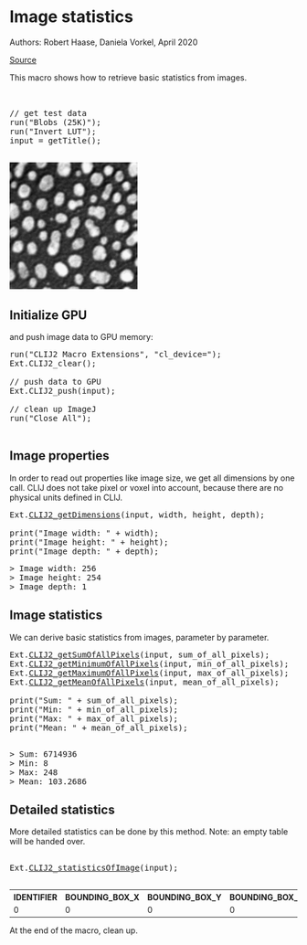 

# Image statistics
Authors: Robert Haase, Daniela Vorkel, April 2020

[Source](https://github.com/clij/clij2-docs/tree/master/src/main/macro/image_statistics.ijm)
        

This macro shows how to retrieve basic statistics from images.

<pre class="highlight">


// get test data
run("Blobs (25K)");
run("Invert LUT");
input = getTitle();

</pre>
<a href="image_1588706800630.png"><img src="image_1588706800630.png" width="224" alt="blobs.gif"/></a>

## Initialize GPU
 and push image data to GPU memory:

<pre class="highlight">
run("CLIJ2 Macro Extensions", "cl_device=");
Ext.CLIJ2_clear();

// push data to GPU
Ext.CLIJ2_push(input);

// clean up ImageJ
run("Close All");

</pre>

## Image properties
In order to read out properties like image size, we get all dimensions by one call. 
CLIJ does not take pixel or voxel into account, because there are no physical units defined in CLIJ.

<pre class="highlight">
Ext.<a href="https://clij.github.io/clij2-docs/reference_getDimensions">CLIJ2_getDimensions</a>(input, width, height, depth);

print("Image width: " + width);
print("Image height: " + height);
print("Image depth: " + depth);
</pre>
<pre>
> Image width: 256
> Image height: 254
> Image depth: 1
</pre>

## Image statistics
We can derive basic statistics from images, parameter by parameter.

<pre class="highlight">
Ext.<a href="https://clij.github.io/clij2-docs/reference_getSumOfAllPixels">CLIJ2_getSumOfAllPixels</a>(input, sum_of_all_pixels);
Ext.<a href="https://clij.github.io/clij2-docs/reference_getMinimumOfAllPixels">CLIJ2_getMinimumOfAllPixels</a>(input, min_of_all_pixels);
Ext.<a href="https://clij.github.io/clij2-docs/reference_getMaximumOfAllPixels">CLIJ2_getMaximumOfAllPixels</a>(input, max_of_all_pixels);
Ext.<a href="https://clij.github.io/clij2-docs/reference_getMeanOfAllPixels">CLIJ2_getMeanOfAllPixels</a>(input, mean_of_all_pixels);

print("Sum: " + sum_of_all_pixels);
print("Min: " + min_of_all_pixels);
print("Max: " + max_of_all_pixels);
print("Mean: " + mean_of_all_pixels);

</pre>
<pre>
> Sum: 6714936
> Min: 8
> Max: 248
> Mean: 103.2686
</pre>

## Detailed statistics
More detailed statistics can be done by this method. Note: an empty table will be handed over.

<pre class="highlight">

Ext.<a href="https://clij.github.io/clij2-docs/reference_statisticsOfImage">CLIJ2_statisticsOfImage</a>(input);

</pre>
<table>
<tr><th>IDENTIFIER</th><th>BOUNDING_BOX_X</th><th>BOUNDING_BOX_Y</th><th>BOUNDING_BOX_Z</th><th>BOUNDING_BOX_END_X</th><th>BOUNDING_BOX_END_Y</th><th>BOUNDING_BOX_END_Z</th><th>BOUNDING_BOX_WIDTH</th><th>BOUNDING_BOX_HEIGHT</th><th>BOUNDING_BOX_DEPTH</th><th>MINIMUM_INTENSITY</th><th>MAXIMUM_INTENSITY</th><th>MEAN_INTENSITY</th><th>SUM_INTENSITY</th><th>STANDARD_DEVIATION_INTENSITY</th><th>PIXEL_COUNT</th><th>SUM_INTENSITY_TIMES_X</th><th>SUM_INTENSITY_TIMES_Y</th><th>SUM_INTENSITY_TIMES_Z</th><th>MASS_CENTER_X</th><th>MASS_CENTER_Y</th><th>MASS_CENTER_Z</th><th>SUM_X</th><th>SUM_Y</th><th>SUM_Z</th><th>CENTROID_X</th><th>CENTROID_Y</th><th>CENTROID_Z</th><th>SUM_DISTANCE_TO_MASS_CENTER</th><th>MEAN_DISTANCE_TO_MASS_CENTER</th><th>MAX_DISTANCE_TO_MASS_CENTER</th><th>MAX_MEAN_DISTANCE_TO_MASS_CENTER_RATIO</th><th>SUM_DISTANCE_TO_CENTROID</th><th>MEAN_DISTANCE_TO_CENTROID</th><th>MAX_DISTANCE_TO_CENTROID</th><th>MAX_MEAN_DISTANCE_TO_CENTROID_RATIO</th></tr>
<tr><td>0</td><td>0</td><td>0</td><td>0</td><td>255</td><td>253</td><td>0</td><td>256</td><td>254</td><td>1</td><td>8</td><td>248</td><td>103.269</td><td>6714936</td><td>71.057</td><td>65024</td><td>869461976</td><td>845974672</td><td>0</td><td>129.482</td><td>125.984</td><td>0</td><td>8290560</td><td>8225536</td><td>0</td><td>127.500</td><td>126.500</td><td>0</td><td>6344833.765</td><td>97.577</td><td>181.380</td><td>1.859</td><td>6343893.233</td><td>97.562</td><td>179.607</td><td>1.841</td></tr>
</table>


At the end of the macro, clean up.






